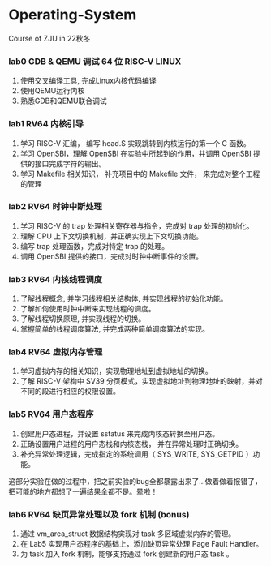 # Operating-System
Course of ZJU in 22秋冬

### lab0 GDB & QEMU 调试 64 位 RISC-V LINUX
1. 使用交叉编译工具, 完成Linux内核代码编译
2. 使用QEMU运行内核
3. 熟悉GDB和QEMU联合调试
### lab1 RV64 内核引导
1. 学习 RISC-V 汇编， 编写 head.S 实现跳转到内核运行的第一个 C 函数。
2. 学习 OpenSBI，理解 OpenSBI 在实验中所起到的作用，并调用 OpenSBI 提供的接口完成字符的输出。
3. 学习 Makefile 相关知识， 补充项目中的 Makefile 文件， 来完成对整个工程的管理
### lab2 RV64 时钟中断处理
1. 学习 RISC-V 的 trap 处理相关寄存器与指令，完成对 trap 处理的初始化。
2. 理解 CPU 上下文切换机制，并正确实现上下文切换功能。
3. 编写 trap 处理函数，完成对特定 trap 的处理。
4. 调用 OpenSBI 提供的接口，完成对时钟中断事件的设置。
### lab3 RV64 内核线程调度
1. 了解线程概念, 并学习线程相关结构体, 并实现线程的初始化功能。
2. 了解如何使用时钟中断来实现线程的调度。
3. 了解线程切换原理, 并实现线程的切换。
4. 掌握简单的线程调度算法, 并完成两种简单调度算法的实现。
### lab4 RV64 虚拟内存管理
1. 学习虚拟内存的相关知识，实现物理地址到虚拟地址的切换。
2. 了解 RISC-V 架构中 SV39 分页模式，实现虚拟地址到物理地址的映射，并对不同的段进行相应的权限设置。
### lab5 RV64 用户态程序
1. 创建用户态进程，并设置 sstatus 来完成内核态转换至用户态。
2. 正确设置用户进程的用户态栈和内核态栈， 并在异常处理时正确切换。
3. 补充异常处理逻辑，完成指定的系统调用（ SYS_WRITE, SYS_GETPID ）功能。  
  
这部分实验在做的过程中，把之前实验的bug全都暴露出来了...做着做着报错了，把可能的地方都想了一遍结果全都不是。晕啦！
### lab6 RV64 缺页异常处理以及 fork 机制 (bonus)
1. 通过 vm_area_struct 数据结构实现对 task 多区域虚拟内存的管理。
2. 在 Lab5 实现用户态程序的基础上，添加缺页异常处理 Page Fault Handler。
3. 为 task 加入 fork 机制，能够支持通过 fork 创建新的用户态 task 。
